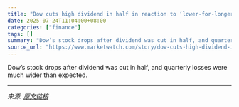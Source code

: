 ```yaml
---
title: "Dow cuts high dividend in half in reaction to ‘lower-for-longer’ earnings"
date: 2025-07-24T11:04:00+08:00
categories: ["finance"]
tags: []
summary: "Dow’s stock drops after dividend was cut in half, and quarterly losses were much wider than expected."
source_url: "https://www.marketwatch.com/story/dow-cuts-high-dividend-in-half-in-reaction-to-lower-for-longer-earnings-43960c7f?mod=mw_rss_topstories"
---
```


Dow’s stock drops after dividend was cut in half, and quarterly losses were much wider than expected.

---

*来源: [原文链接](https://www.marketwatch.com/story/dow-cuts-high-dividend-in-half-in-reaction-to-lower-for-longer-earnings-43960c7f?mod=mw_rss_topstories)*
